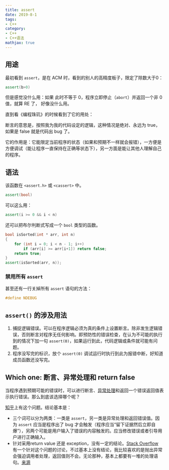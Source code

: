 ```yaml
---
title: assert
date: 2019-8-1
tags:
- C++
category:
- C++
- C++语法
mathjax: true
---
```


## 用途

最初看到 `assert`，是在 ACM 时，看到的别人的高精度板子，限定了除数大于0：

```c++
assert(b>0)
```

但是感觉没什么用：如果 此时不等于 0，程序立即停止（`abort`）并返回一个非 0 值，就算 RE 了， 好像没什么用。

直到看《编程珠玑》的时候看到了它的用处：

断言的意思是，按照我为我的代码设定的逻辑，这种情况是绝对、永远为 true，如果是 false 就是代码出 bug 了。

它的作用是：它能限定当前程序的状态（如果和预期不一样就会报错），一方便是方便调试（能让程序一直保持在正确等状态下），另一方面是能让其他人理解自己的程序。

## 语法

该函数在 `<assert.h>` 或 `<cassert>` 中。

```c++
assert(bool)
```

可以这么用：

```c++
assert(i >= 0 && i < n)
```

还可以把布尔判断式写成一个 `bool` 类型的函数。

```c++
bool isSorted(int * arr, int n)
{
    for (int i = 0; i < n - 1; i++)
        if (arr[i] >= arr[i+1]) return false;
    return true;
}
assert(isSorted(arr, n));
```

### 禁用所有 `assert`

甚至还有一行关掉所有 `assert` 语句的方法：

```c
#define NDEBUG
```

## `assert()` 的涉及用法

1. 捕捉逻辑错误。可以在程序逻辑必须为真的条件上设置断言。除非发生逻辑错误，否则断言对程序无任何影响。即预防性的错误检查，在认为不可能的执行到的情况下加一句 `assert(0)`，如果运行到此，代码逻辑或条件就可能有问题。
2. 程序没写完的标识，放个 `assert(0)` 调试运行时执行到此为报错中断，好知道成员函数还没写完。

## Which one: 断言、异常处理和 return false

当程序遇到预期可能的错误时，可以进行断言、[异常处理](../cpp-exception-handling.)和返回一个错误返回值表示执行错误。那么到底该选择哪个呢？

[知乎](https://www.zhihu.com/question/23669218)上有这个问题。结论基本是：

* 三个词可以分为两类：一类是 `assert`，另一类是异常处理和返回错误值。因为 `assert` 应当是程序出了 bug 才会触发（程序应当“留下证据然后立即自爆”），另两个可能是用户输入了错误的内容触发的。应当修改错误或者引导用户进行正确输入。
* 针对采用return value 还是 exception，没有一定的结论。[Stack Overflow](https://stackoverflow.com/questions/99683/which-and-why-do-you-prefer-exceptions-or-return-codes) 有一个针对这个问题的讨论，不过基本上没有结论，我比较喜欢的是抛出异常会强迫调用者处理，返回值则不会。无论那种，基本上都要有一堆的处理语句。[来源](https://www.zhihu.com/question/23669218/answer/28175134)